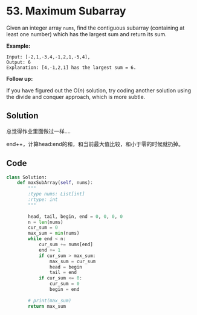 # 53. Maximum Subarray

Given an integer array `nums`, find the contiguous subarray (containing at least one number) which has the largest sum and return its sum.

**Example:**

```
Input: [-2,1,-3,4,-1,2,1,-5,4],
Output: 6
Explanation: [4,-1,2,1] has the largest sum = 6.
```

**Follow up:**

If you have figured out the O(*n*) solution, try coding another solution using the divide and conquer approach, which is more subtle.

## Solution

总觉得作业里面做过一样....

end++，计算head:end的和，和当前最大值比较，和小于零的时候就扔掉。



## Code

```python
class Solution:
    def maxSubArray(self, nums):
        """
        :type nums: List[int]
        :rtype: int
        """
        
        head, tail, begin, end = 0, 0, 0, 0
        n = len(nums)
        cur_sum = 0
        max_sum = min(nums)
        while end < n:
            cur_sum += nums[end]
            end += 1
            if cur_sum > max_sum:
                max_sum = cur_sum
                head = begin
                tail = end
            if cur_sum <= 0:
                cur_sum = 0
                begin = end
            
        # print(max_sum)
        return max_sum
```



